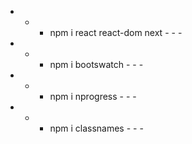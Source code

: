 - - - npm i react react-dom next - - -
- - - npm i bootswatch - - -
- - - npm i nprogress - - -
- - - npm i classnames - - -